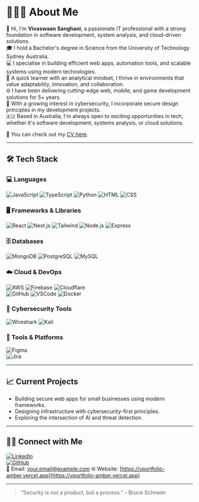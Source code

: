 # 👨🏻‍💻 About Me

👋 Hi, I'm **Vivaswaan Sanghani**, a passionate IT professional with a strong foundation in software development, system analysis, and cloud-driven solutions.  
🎓 I hold a Bachelor's degree in Science from the University of Technology Sydney Australia.  
💻 I specialise in building efficient web apps, automation tools, and scalable systems using modern technologies.  
🧠 A quick learner with an analytical mindset, I thrive in environments that value adaptability, innovation, and collaboration.  
🌐 I have been delivering cutting-edge web, mobile, and game development solutions for 5+ years.  
🔐 With a growing interest in cybersecurity, I incorporate secure design principles in my development projects.  
🇦🇺 Based in Australia, I'm always open to exciting opportunities in tech, whether it's software development, systems analysis, or cloud solutions.

📄 You can check out my [CV here](#).  

---

## 🛠 Tech Stack

### 💻 Languages
![JavaScript](https://skillicons.dev/icons?i=js) ![TypeScript](https://skillicons.dev/icons?i=ts) ![Python](https://skillicons.dev/icons?i=python) ![HTML](https://skillicons.dev/icons?i=html) ![CSS](https://skillicons.dev/icons?i=css)

### 🖥 Frameworks & Libraries
![React](https://skillicons.dev/icons?i=react) ![Next.js](https://skillicons.dev/icons?i=next) ![Tailwind](https://skillicons.dev/icons?i=tailwind) ![Node.js](https://skillicons.dev/icons?i=nodejs) ![Express](https://skillicons.dev/icons?i=express)

### 🗄 Databases
![MongoDB](https://skillicons.dev/icons?i=mongodb) ![PostgreSQL](https://skillicons.dev/icons?i=postgres) ![MySQL](https://skillicons.dev/icons?i=mysql)

### ☁️ Cloud & DevOps
![AWS](https://skillicons.dev/icons?i=aws) ![Firebase](https://skillicons.dev/icons?i=firebase) ![Cloudflare](https://skillicons.dev/icons?i=cloudflare)  
![GitHub](https://skillicons.dev/icons?i=github) ![VSCode](https://skillicons.dev/icons?i=vscode) ![Docker](https://skillicons.dev/icons?i=docker)

### 🔐 Cybersecurity Tools
![Wireshark](https://skillicons.dev/icons?i=wireshark) ![Kali](https://skillicons.dev/icons?i=kali)  

### 🧩 Tools & Platforms
![Figma](https://skillicons.dev/icons?i=figma)  
![Jira](https://skillicons.dev/icons?i=jira)

---

## 📈 Current Projects
- Building secure web apps for small businesses using modern frameworks.
- Designing infrastructure with cybersecurity-first principles.
- Exploring the intersection of AI and threat detection.

---

## 🤝🏻 Connect with Me

[![LinkedIn](https://img.shields.io/badge/-LinkedIn-blue?logo=linkedin&logoColor=white)](https://www.linkedin.com/in/your-profile/)  
[![GitHub](https://img.shields.io/badge/-GitHub-181717?logo=github&logoColor=white)](https://github.com/yourusername)  
📧 Email: your.email@example.com
🌐 Website: [https://vportfolio-amber.vercel.app](https://vportfolio-amber.vercel.app)

---

> “Security is not a product, but a process.” – Bruce Schneier
